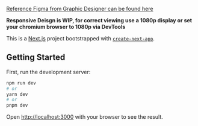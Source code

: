 [Reference Figma from Graphic Designer can be found here](https://www.figma.com/file/0HtpfJmGCueeox9B4YGjRb/Portfolio?type=design&node-id=66-198&mode=design&t=lPte2q8Ilzz02t4T-0)

**Responsive Deisgn is WIP, for correct viewing use a 1080p display or set your chromium browser to 1080p via DevTools**

This is a [Next.js](https://nextjs.org/) project bootstrapped with [`create-next-app`](https://github.com/vercel/next.js/tree/canary/packages/create-next-app).

## Getting Started

First, run the development server:

```bash
npm run dev
# or
yarn dev
# or
pnpm dev
```


Open [http://localhost:3000](http://localhost:3000) with your browser to see the result.
